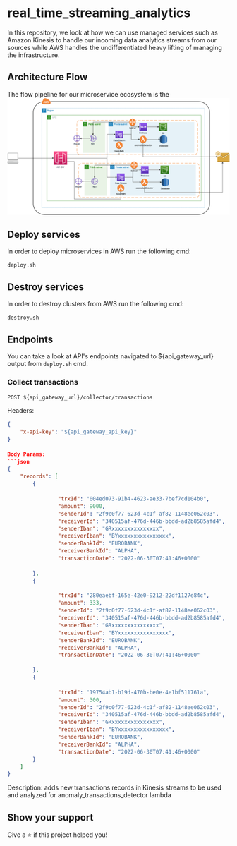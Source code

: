 # real_time_streaming_analytics

In this repository, we look at how we can use managed services such as Amazon Kinesis to handle our incoming data analytics streams from our sources while AWS handles the undifferentiated heavy lifting of managing the infrastructure.

## Architecture Flow
The flow pipeline for our microservice ecosystem is the ![following](./ArchitectureFlow.png)

## Deploy services

In order to deploy microservices in AWS run the following cmd:

```shell
deploy.sh
```

## Destroy services

In order to destroy clusters from AWS run the following cmd:

```shell
destroy.sh
```

## Endpoints

You can take a look at API's endpoints navigated to ${api_gateway_url} output from `deploy.sh` cmd.

### Collect transactions ###

```shell
POST ${api_gateway_url}/collector/transactions
```

Headers:
```json
{
    "x-api-key": "${api_gateway_api_key}"
}

Body Params:
```json
{
    "records": [
        {

                "trxId": "004ed073-91b4-4623-ae33-7bef7cd104b0",
                "amount": 9000,
                "senderId": "2f9c0f77-623d-4c1f-af82-1148ee062c03",
                "receiverId": "340515af-476d-446b-bbdd-ad2b8585afd4",
                "senderIban": "GRxxxxxxxxxxxxxxx",
                "receiverIban": "BYxxxxxxxxxxxxxxxx",
                "senderBankId": "EUROBANK",
                "receiverBankId": "ALPHA",
                "transactionDate": "2022-06-30T07:41:46+0000"

        },
        {

                "trxId": "280eaebf-165e-42e0-9212-22df1127e84c",
                "amount": 333,
                "senderId": "2f9c0f77-623d-4c1f-af82-1148ee062c03",
                "receiverId": "340515af-476d-446b-bbdd-ad2b8585afd4",
                "senderIban": "GRxxxxxxxxxxxxxxx",
                "receiverIban": "BYxxxxxxxxxxxxxxxx",
                "senderBankId": "EUROBANK",
                "receiverBankId": "ALPHA",
                "transactionDate": "2022-06-30T07:41:46+0000"
            
        },
        {

                "trxId": "19754ab1-b19d-470b-be0e-4e1bf511761a",
                "amount": 300,
                "senderId": "2f9c0f77-623d-4c1f-af82-1148ee062c03",
                "receiverId": "340515af-476d-446b-bbdd-ad2b8585afd4",
                "senderIban": "GRxxxxxxxxxxxxxxx",
                "receiverIban": "BYxxxxxxxxxxxxxxxx",
                "senderBankId": "EUROBANK",
                "receiverBankId": "ALPHA",
                "transactionDate": "2022-06-30T07:41:46+0000"
        }
    ]
}
```

Description: adds new transactions records in Kinesis streams to be used and analyzed for anomaly_transactions_detector lambda

## Show your support

Give a ⭐️ if this project helped you!
